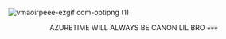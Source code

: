 
![vmaoirpeee-ezgif com-optipng (1)](https://github.com/user-attachments/assets/a84e59de-e22c-4809-a683-5825f79fbec9)
<p align="center">
AZURETIME WILL ALWAYS BE CANON LIL BRO 💀💀💀
</p>
